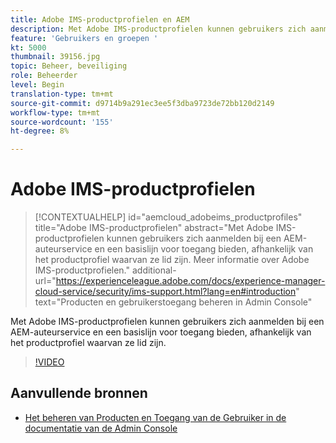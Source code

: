 ```yaml
---
title: Adobe IMS-productprofielen en AEM
description: Met Adobe IMS-productprofielen kunnen gebruikers zich aanmelden bij een AEM-auteurservice en een basislijn voor toegang bieden, afhankelijk van het productprofiel waarvan ze lid zijn.
feature: 'Gebruikers en groepen '
kt: 5000
thumbnail: 39156.jpg
topic: Beheer, beveiliging
role: Beheerder
level: Begin
translation-type: tm+mt
source-git-commit: d9714b9a291ec3ee5f3dba9723de72bb120d2149
workflow-type: tm+mt
source-wordcount: '155'
ht-degree: 8%

---
```



# Adobe IMS-productprofielen

>[!CONTEXTUALHELP]
>id="aemcloud_adobeims_productprofiles"
>title="Adobe IMS-productprofielen"
>abstract="Met Adobe IMS-productprofielen kunnen gebruikers zich aanmelden bij een AEM-auteurservice en een basislijn voor toegang bieden, afhankelijk van het productprofiel waarvan ze lid zijn. Meer informatie over Adobe IMS-productprofielen."
>additional-url="https://experienceleague.adobe.com/docs/experience-manager-cloud-service/security/ims-support.html?lang=en#introduction" text="Producten en gebruikerstoegang beheren in Admin Console"

Met Adobe IMS-productprofielen kunnen gebruikers zich aanmelden bij een AEM-auteurservice en een basislijn voor toegang bieden, afhankelijk van het productprofiel waarvan ze lid zijn.

>[!VIDEO](https://video.tv.adobe.com/v/39156/?quality=12&learn=on)

## Aanvullende bronnen

+ [Het beheren van Producten en Toegang van de Gebruiker in de documentatie van de Admin Console](https://docs.adobe.com/content/help/en/experience-manager-cloud-service/security/ims-support.html#managing-products-and-user-access-in-admin-console)

